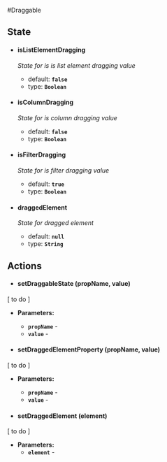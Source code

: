 #Draggable

## State

* #### **isListElementDragging**

    _State for is is list element dragging value_
    * default: **`false`**
    * type: **`Boolean`**

* #### **isColumnDragging**

    _State for is column dragging value_
    * default: **`false`**
    * type: **`Boolean`**

* #### **isFilterDragging**

    _State for is filter dragging value_
    * default: **`true`**
    * type: **`Boolean`**

* #### **draggedElement**

    _State for dragged element_
    * default: **`null`**
    * type: **`String`**

## Actions

* #### setDraggableState (propName, value)

[ to do ]
   * **Parameters:**
       - **`propName`** - 
       - **`value`** - 

* #### setDraggedElementProperty (propName, value)

[ to do ]
   * **Parameters:**
       - **`propName`** - 
       - **`value`** - 

* #### setDraggedElement (element)

[ to do ]
   * **Parameters:**
       - **`element`** - 

